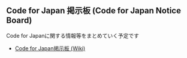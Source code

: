 Code for Japan 掲示板 (Code for Japan Notice Board)
------------------
Code for Japanに関する情報等をまとめていく予定です

- [Code for Japan掲示板 (Wiki)](https://github.com/codeforjapan/noticeboard/wiki)
